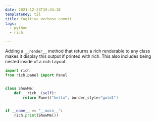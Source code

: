 ```yaml
---
date: 2021-12-23T19:34:18
templateKey: til
title: fugitive verbose commit
tags:
  - python
  - rich

---
```


Adding a `__render__` method that returns a rich renderable to any class makes
it display this output if printed with rich.  This also includes being nested
inside of a rich Layout.

``` python
import rich
from rich.panel import Panel


class ShowMe:
    def __rich__(self):
        return Panel("hello", border_style="gold1")


if __name__ == "__main__":
    rich.print(ShowMe())
```
